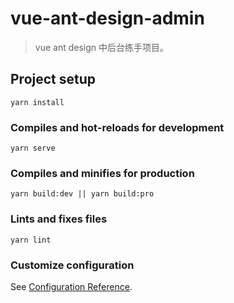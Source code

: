 # vue-ant-design-admin
> vue ant design 中后台练手项目。

## Project setup
```
yarn install
```

### Compiles and hot-reloads for development
```
yarn serve
```

### Compiles and minifies for production
```
yarn build:dev || yarn build:pro
```

### Lints and fixes files
```
yarn lint
```

### Customize configuration
See [Configuration Reference](https://cli.vuejs.org/config/).
